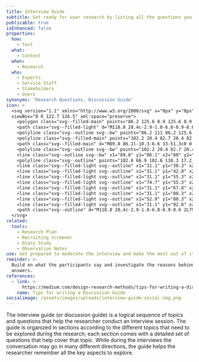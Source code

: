 ```yaml
---
title: Interview Guide
subtitle: Get ready for user research by listing all the questions you want to ask.
publicable: true
isEnhanced: false
properties:
  how:
    - Text
  what:
    - Context
  when:
    - Research
  who:
    - Experts
    - Service Staff
    - Stakeholders
    - Users
synonyms: 'Research Questions, Discussion Guide'
icon: >
  <svg version="1.1" xmlns="http://www.w3.org/2000/svg" x="0px" y="0px"
  viewBox="0 0 122.7 126.5" xml:space="preserve">
    <polygon class="svg--filled-main" points="86.2 125.6 0.9 125.6 0.9 16.2 17.5 16.2 17.2 110.3 86.2 110 "/>
    <path class="svg--filled-light" d="M118.8 28.4c-2.9-1.8-6.8-0.9-8.6 2l-7.7 12.4V20.4L82.7 0.9H17.2v109.4h85.3V66.6L120.8 37C122.7 34.1 121.8 30.2 118.8 28.4z"/>
    <polyline class="svg--outline svg--bw" points="86.2 111 86.2 125.6 0.9 125.6 0.9 16.2 16.5 16.2 "/>
    <polyline class="svg--filled-main" points="102.2 20.4 82.7 20.4 82.7 0.9 "/>
    <path class="svg--filled-main" d="M89.8 86.1l-10.3-6.6 33-51.3c0 0 3.3-1.7 6.3 0.2 3 1.9 2.9 6.5 2.9 6.5L89.8 86.1z"/>
    <polyline class="svg--outline svg--bw" points="102.2 20.4 82.7 20.4 82.7 0.9 "/>
    <line class="svg--outline svg--bw" x1="89.8" y1="86.1" x2="80" y2="79.8"/>
    <polyline class="svg--outline" points="102.6 66.9 102.6 110.3 17.2 110.3 17.2 0.9 82.7 0.9 102.6 20.4 102.6 42.5 "/>
    <line class="svg--filled-light svg--outline" x1="31.1" y1="30.3" x2="49.3" y2="30.3"/>
    <line class="svg--filled-light svg--outline" x1="31.1" y1="42.8" x2="87.4" y2="42.8"/>
    <line class="svg--filled-light svg--outline" x1="31.1" y1="55.3" x2="69.5" y2="55.3"/>
    <line class="svg--filled-light svg--outline" x1="74.7" y1="55.3" x2="87.2" y2="55.3"/>
    <line class="svg--filled-light svg--outline" x1="31.1" y1="67.8" x2="77.6" y2="67.8"/>
    <line class="svg--filled-light svg--outline" x1="31.1" y1="80.3" x2="47.2" y2="80.3"/>
    <line class="svg--filled-light svg--outline" x1="52.9" y1="80.3" x2="72" y2="80.3"/>
    <line class="svg--filled-light svg--outline" x1="31.1" y1="92.8" x2="72" y2="92.8"/>
    <path class="svg--outline" d="M118.8 28.4c-2.9-1.8-6.8-0.9-8.6 2L79.5 80l-1 13.5 11.6-6.9L120.8 37C122.7 34.1 121.8 30.2 118.8 28.4z"/>
  </svg>
related:
  tools:
    - Research Plan
    - Recruiting Screener
    - Diary Study
    - Observation Notes
use: Get prepared to moderate the interview and make the most out of it.
reminder: >-
  Build on what the participants say and investigate the reasons behind their
  answers.
references:
  - link: >-
      https://medium.com/design-research-methods/tips-for-writing-a-discussion-guide-c08459131a54
    name: Tips for writing a Discussion Guide
socialimage: /assets/images/uploads/interview-guide-social-img.png
---
```

The interview guide (or discussion guide) is a logical sequence of topics and questions that help the researcher conduct an interview session. The guide is organized in sections according to the different topics that need to be explored during the research; each section comes with a detailed set of questions that help cover that topic. While during the interviews the conversation may go in many different directions, the guide helps the researcher remember all the key aspects to explore.

